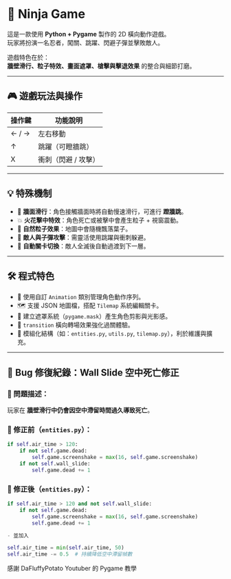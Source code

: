 # 🥷 Ninja Game

這是一款使用 **Python + Pygame** 製作的 2D 橫向動作遊戲。  
玩家將扮演一名忍者，闖關、跳躍、閃避子彈並擊敗敵人。

遊戲特色在於：  
**牆壁滑行、粒子特效、畫面遮罩、槍擊與擊退效果** 的整合與細節打磨。

---

## 🎮 遊戲玩法與操作

| 操作鍵 | 功能說明            |
| ------ | ------------------- |
| ← / →  | 左右移動            |
| ↑      | 跳躍（可瞪牆跳）    |
| X      | 衝刺（閃避 / 攻擊） |

---

## 💡 特殊機制

- 🧗 **牆面滑行**：角色接觸牆面時將自動慢速滑行，可進行 **蹬牆跳**。
- 💥 **火花擊中特效**：角色死亡或被擊中會產生粒子 + 視窗震動。
- 🍂 **自然粒子效果**：地圖中會隨機飄落葉子。
- 🎯 **敵人與子彈攻擊**：需靈活使用跳躍與衝刺躲避。
- 🚪 **自動關卡切換**：敵人全滅後自動過渡到下一層。

---

## 🛠️ 程式特色

- 🔄 使用自訂 `Animation` 類別管理角色動作序列。
- 🗺️ 支援 JSON 地圖檔，搭配 `Tilemap` 系統編輯關卡。
- 🧱 建立遮罩系統（`pygame.mask`）產生角色剪影與光影感。
- 🔄 `transition` 橫向轉場效果強化過關體驗。
- 🧩 模組化結構（如：`entities.py`, `utils.py`, `tilemap.py`），利於維護與擴充。

---

## 🐞 Bug 修復紀錄：Wall Slide 空中死亡修正

### 🔧 問題描述：

玩家在 **牆壁滑行中仍會因空中滯留時間過久導致死亡**。

### 🔨 修正前（`entities.py`）：

```python
if self.air_time > 120:
    if not self.game.dead:
        self.game.screenshake = max(16, self.game.screenshake)
    if not self.wall_slide:
        self.game.dead += 1
```

### 🔨 修正後（`entities.py`）：

```python
if self.air_time > 120 and not self.wall_slide:
    if not self.game.dead:
        self.game.screenshake = max(16, self.game.screenshake)
        self.game.dead += 1

- 並加入

self.air_time = min(self.air_time, 50)
self.air_time -= 0.5  # 持續降低空中滯留幀數

```

感謝 DaFluffyPotato Youtuber 的 Pygame 教學
